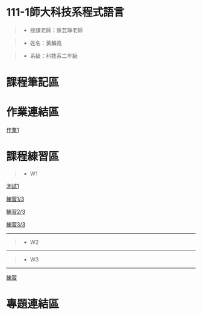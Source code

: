 # 111-1師大科技系程式語言

> * 授課老師：蔡芸琤老師

> * 姓名：黃麟堯

> * 系級：科技系二年級

# 課程筆記區

# 作業連結區

[作業1](http://localhost:8889/notebooks/OneDrive/%E6%96%87%E4%BB%B6/GitHub/PL/%E7%AC%AC%E4%B8%80%E4%BD%9C%E6%A5%AD%20%E6%9C%80%E7%B5%82%E5%98%97%E8%A9%A6.ipynb)

# 課程練習區

> * W1

[測試1](http://localhost:8888/notebooks/OneDrive/%E6%96%87%E4%BB%B6/GitHub/PL/%E6%B8%AC%E8%A9%A61.ipynb)

[練習1/3](http://localhost:8888/notebooks/OneDrive/%E6%96%87%E4%BB%B6/GitHub/PL/%E7%B7%B4%E7%BF%921.3.ipynb)

[練習2/3](http://localhost:8888/notebooks/OneDrive/%E6%96%87%E4%BB%B6/GitHub/PL/%E7%B7%B4%E7%BF%922.3.ipynb)

[練習3/3](http://localhost:8888/notebooks/OneDrive/%E6%96%87%E4%BB%B6/GitHub/PL/%E7%B7%B4%E7%BF%923.3.ipynb)

<HR>
  
> * W2
  
<HR>

> * W3
   
<HR>

[練習](http://localhost:8889/notebooks/OneDrive/%E6%96%87%E4%BB%B6/GitHub/PL/%E7%B7%B4%E7%BF%92.ipynb)

# 專題連結區
